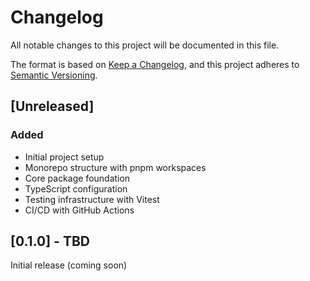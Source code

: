# Changelog

All notable changes to this project will be documented in this file.

The format is based on [Keep a Changelog](https://keepachangelog.com/en/1.0.0/),
and this project adheres to [Semantic Versioning](https://semver.org/spec/v2.0.0.html).

## [Unreleased]

### Added
- Initial project setup
- Monorepo structure with pnpm workspaces
- Core package foundation
- TypeScript configuration
- Testing infrastructure with Vitest
- CI/CD with GitHub Actions

## [0.1.0] - TBD

Initial release (coming soon)
